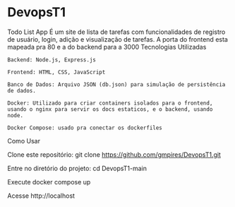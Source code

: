# DevopsT1
Todo List App
É um site de lista de tarefas com funcionalidades de registro de usuário, login, adição e visualização de tarefas.
A porta do frontend esta mapeada pra 80 e a do backend para a 3000
Tecnologias Utilizadas
    
    Backend: Node.js, Express.js
    
    Frontend: HTML, CSS, JavaScript
    
    Banco de Dados: Arquivo JSON (db.json) para simulação de persistência de dados.
    
    Docker: Utilizado para criar containers isolados para o frontend, usando o nginx para servir os docs estaticos, e o backend, usando node.
    
    Docker Compose: usado pra conectar os dockerfiles
    
Como Usar

  Clone este repositório: git clone https://github.com/gmpires/DevopsT1.git
  
  Entre no diretório do projeto: cd DevopsT1-main
  
  Execute docker compose up 
  
  Acesse http://localhost
  
